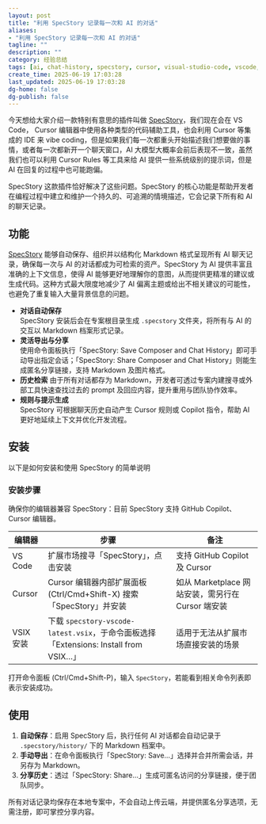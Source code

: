 ```yaml
---
layout: post
title: "利用 SpecStory 记录每一次和 AI 的对话"
aliases:
- "利用 SpecStory 记录每一次和 AI 的对话"
tagline: ""
description: ""
category: 经验总结
tags: [ai, chat-history, specstory, cursor, visual-studio-code, vscode,]
create_time: 2025-06-19 17:03:28
last_updated: 2025-06-19 17:03:28
dg-home: false
dg-publish: false
---
```


今天想给大家介绍一款特别有意思的插件叫做 [SpecStory](https://github.com/specstoryai/getspecstory)，我们现在会在 VS Code， Cursor 编辑器中使用各种类型的代码辅助工具，也会利用 Cursor 等集成的 IDE 来 vibe coding，但是如果我们每一次都重头开始描述我们想要做的事情，或者每一次都新开一个聊天窗口，AI 大模型大概率会前后表现不一致，虽然我们也可以利用 Cursor Rules 等工具来给 AI 提供一些系统级别的提示词，但是 AI 在回复的过程中也可能跑偏。

SpecStory 这款插件恰好解决了这些问题。SpecStory 的核心功能是帮助开发者在编程过程中建立和维护一个持久的、可追溯的情境描述，它会记录下所有和 AI 的聊天记录。

## 功能

[SpecStory](https://github.com/specstoryai/getspecstory) 能够自动保存、组织并以结构化 Markdown 格式呈现所有 AI 聊天记录，确保每一次与 AI 的对话都成为可检索的资产。SpecStory 为 AI 提供丰富且准确的上下文信息，使得 AI 能够更好地理解你的意图，从而提供更精准的建议或生成代码。这种方式最大限度地减少了 AI 偏离主题或给出不相关建议的可能性，也避免了重复输入大量背景信息的问题。

- **对话自动保存**  
  SpecStory 安装后会在专案根目录生成 `.specstory` 文件夹，将所有与 AI 的交互以 Markdown 档案形式记录。
- **灵活导出与分享**  
  使用命令面板执行「SpecStory: Save Composer and Chat History」即可手动导出指定会话；「SpecStory: Share Composer and Chat History」则能生成匿名分享链接，支持 Markdown 及图片格式。
- **历史检索**
  由于所有对话都存为 Markdown，开发者可透过专案内建搜寻或外部工具快速查找过去的 prompt 及回应内容，提升重用与团队协作效率。
- **规则与提示生成**  
  SpecStory 可根据聊天历史自动产生 Cursor 规则或 Copilot 指令，帮助 AI 更好地延续上下文并优化开发流程。

## 安装

以下是如何安装和使用 SpecStory 的简单说明

### 安装步骤

确保你的编辑器兼容 SpecStory：目前 SpecStory 支持 GitHub Copilot、Cursor 编辑器。

| 编辑器    | 步骤                                                                                  | 备注                                              |
| --------- | ------------------------------------------------------------------------------------- | ------------------------------------------------- |
| VS Code   | 扩展市场搜寻「SpecStory」，点击安装                                                   | 支持 GitHub Copilot 及 Cursor                     |
| Cursor    | Cursor 编辑器内部扩展面板 (Ctrl/Cmd+Shift-X) 搜索「SpecStory」并安装                  | 如从 Marketplace 网站安装，需另行在 Cursor 端安装 |
| VSIX 安装 | 下载 `specstory-vscode-latest.vsix`，于命令面板选择「Extensions: Install from VSIX…」 | 适用于无法从扩展市场直接安装的场景                |

打开命令面板 (Ctrl/Cmd+Shift-P)，输入 `SpecStory`，若能看到相关命令列表即表示安装成功。

## 使用

1. **自动保存**：启用 SpecStory 后，执行任何 AI 对话都会自动记录于 `.specstory/history/` 下的 Markdown 档案中。
2. **手动导出**：在命令面板执行「SpecStory: Save...」选择并合并所需会话，并另存为 Markdown。
3. **分享历史**：透过「SpecStory: Share...」生成可匿名访问的分享链接，便于团队同步。

所有对话记录均保存在本地专案中，不会自动上传云端，并提供匿名分享选项，无需注册，即可掌控分享内容。
